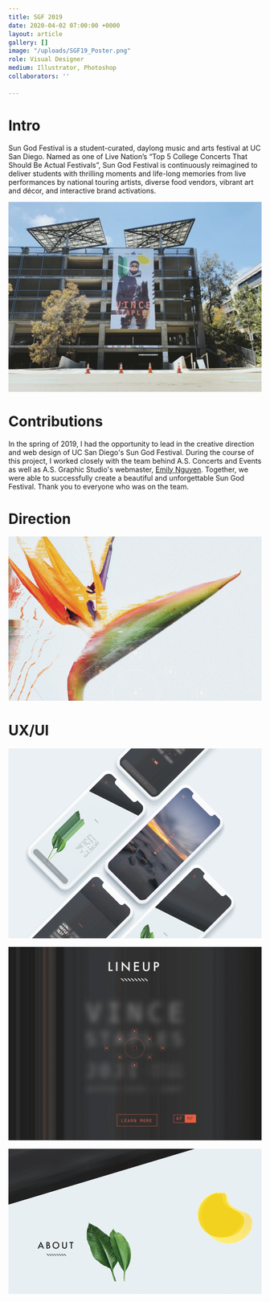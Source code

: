 ```yaml
---
title: SGF 2019
date: 2020-04-02 07:00:00 +0000
layout: article
gallery: []
image: "/uploads/SGF19_Poster.png"
role: Visual Designer
medium: Illustrator, Photoshop
collaborators: ''

---
```

# Intro

Sun God Festival is a student-curated, daylong music and arts festival at UC San Diego. Named as one of Live Nation’s “Top 5 College Concerts That Should Be Actual Festivals”, Sun God Festival is continuously reimagined to deliver students with thrilling moments and life-long memories from live performances by national touring artists, diverse food vendors, vibrant art and décor, and interactive brand activations.

![](/uploads/Hopkins001.jpg)

# Contributions

In the spring of 2019, I had the opportunity to lead in the creative direction and web design of UC San Diego's Sun God Festival. During the course of this project, I worked closely with the team behind A.S. Concerts and Events as well as A.S. Graphic Studio's webmaster, [Emily Nguyen](http://emilynguyen.co). Together, we were able to successfully create a beautiful and unforgettable Sun God Festival. Thank you to everyone who was on the team.

# Direction

![](/uploads/BOP.png)

# UX/UI

![](/uploads/sgfmobile-1.png)

![](/uploads/lineup.gif)

![](/uploads/stretch.gif)